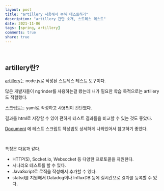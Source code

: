 ```yaml
---  
layout: post  
title: "artillery 사용해서 부하 테스트하기"   
description: "artillery 간단 소개, 스트레스 테스트"  
date: 2021-11-06 
tags: [spring, artillery]
comments: true  
share: true
---  
```


<br />

## artillery란?  
[artillery](https://artillery.io/)는 node.js로 작성된 스트레스 테스트 도구이다. 

많은 개발자들이 ngrinder를 사용하는걸 봤는데 내가 필요한 학습 목적으로는 artillery도 적합했다. 

스크립트는 yaml로 작성하고 사용법이 간단했다.  

결과를 html로 저장할 수 있어 편하게 테스트 결과들을 비교할 수 있는 것도 좋았다. 

[Document](https://artillery.io/docs/guides/overview/welcome.html) 에 테스트 스크립트 작성법도 상세하게 나와있어서 참고하기 좋았다. 

<br />   

특징은 다음과 같다. 

* HTTP(S), Socket.io, Websocket 등 다양한 프로토콜을 지원한다.
* 시나리오 테스트를 할 수 있다.
* JavaScript로 로직을 작성해서 추가할 수 있다.
* statsd를 지원해서 Datadog이나 InfluxDB 등에 실시간으로 결과를 등록할 수 있다.


<br />   





